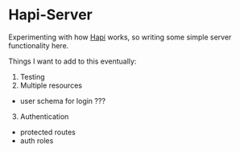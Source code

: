 # Hapi-Server

Experimenting with how [Hapi](https://hapijs.com/) works, so writing some simple server functionality here.

Things I want to add to this eventually:

1. Testing
2. Multiple resources
  - user schema for login ???
3. Authentication
  - protected routes
  - auth roles
